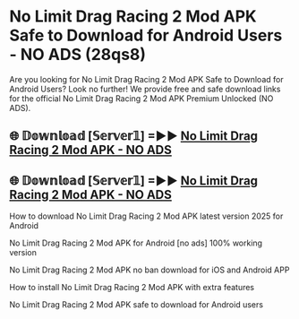 # No Limit Drag Racing 2 Mod APK Safe to Download for Android Users - NO ADS (28qs8)

Are you looking for No Limit Drag Racing 2 Mod APK Safe to Download for Android Users? Look no further! We provide free and safe download links for the official No Limit Drag Racing 2 Mod APK Premium Unlocked (NO ADS).

## 🌐 𝔻𝕠𝕨𝕟𝕝𝕠𝕒𝕕 [𝕊𝕖𝕣𝕧𝕖𝕣𝟙] =►► [No Limit Drag Racing 2 Mod APK - NO ADS](https://getmodsapk.pages.dev?q=No+Limit+Drag+Racing+2+Mod+APK)

## 🌐 𝔻𝕠𝕨𝕟𝕝𝕠𝕒𝕕 [𝕊𝕖𝕣𝕧𝕖𝕣𝟙] =►► [No Limit Drag Racing 2 Mod APK - NO ADS](https://getmodsapk.pages.dev?q=No+Limit+Drag+Racing+2+Mod+APK)

How to download No Limit Drag Racing 2 Mod APK latest version 2025 for Android

No Limit Drag Racing 2 Mod APK for Android [no ads] 100% working version

No Limit Drag Racing 2 Mod APK no ban download for iOS and Android APP

How to install No Limit Drag Racing 2 Mod APK with extra features

No Limit Drag Racing 2 Mod APK safe to download for Android users